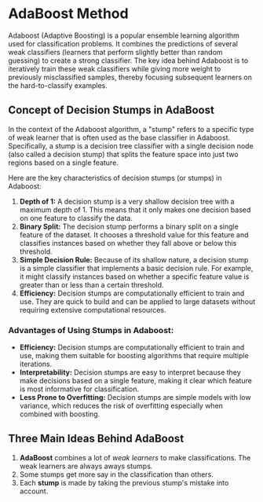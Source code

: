 # AdaBoost Method

Adaboost (Adaptive Boosting) is a popular ensemble learning algorithm used for classification problems. It combines the predictions of several weak classifiers (learners that perform slightly better than random guessing) to create a strong classifier. The key idea behind Adaboost is to iteratively train these weak classifiers while giving more weight to previously misclassified samples, thereby focusing subsequent learners on the hard-to-classify examples.

## Concept of Decision Stumps in AdaBoost

In the context of the Adaboost algorithm, a "stump" refers to a specific type of weak learner that is often used as the base classifier in Adaboost. Specifically, a stump is a decision tree classifier with a single decision node (also called a decision stump) that splits the feature space into just two regions based on a single feature.

Here are the key characteristics of decision stumps (or stumps) in Adaboost:

1. **Depth of 1:** A decision stump is a very shallow decision tree with a maximum depth of 1. This means that it only makes one decision based on one feature to classify the data.
2. **Binary Split:** The decision stump performs a binary split on a single feature of the dataset. It chooses a threshold value for this feature and classifies instances based on whether they fall above or below this threshold.
3. **Simple Decision Rule:** Because of its shallow nature, a decision stump is a simple classifier that implements a basic decision rule. For example, it might classify instances based on whether a specific feature value is greater than or less than a certain threshold.
4. **Efficiency:** Decision stumps are computationally efficient to train and use. They are quick to build and can be applied to large datasets without requiring extensive computational resources.

### Advantages of Using Stumps in Adaboost:

- **Efficiency:** Decision stumps are computationally efficient to train and use, making them suitable for boosting algorithms that require multiple iterations.
- **Interpretability:** Decision stumps are easy to interpret because they make decisions based on a single feature, making it clear which feature is most informative for classification.
- **Less Prone to Overfitting:** Decision stumps are simple models with low variance, which reduces the risk of overfitting especially when combined with boosting.

## Three Main Ideas Behind AdaBoost

1. **AdaBoost** combines a lot of _weak learners_ to make classifications. The weak learners are always aways stumps.
2. Some stumps get more say in the classification than others.
3. Each **stump** is made by taking the previous stump's mistake into account.
